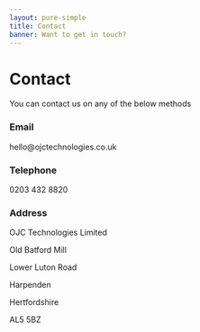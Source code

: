 ```yaml
---
layout: pure-simple
title: Contact
banner: Want to get in touch?
---
```


# Contact
You can contact us on any of the below methods

<div class="pure-g">
    <div class="pure-u-1 pure-u-md-1-2 pure-u-lg-1-2">
      <h3><i class="fa fa-envelope fa-2x"></i> Email</h3>
      <p>hello@ojctechnologies.co.uk</p>
      <h3><i class="fa fa-phone fa-2x"></i> Telephone</h3>
      <p>0203 432 8820</p>
    </div>
    <div class="pure-u-1 pure-u-md-1-2 pure-u-lg-1-2">
      <h3><i class="fa fa-home fa-2x"></i> Address</h3>
      <p>OJC Technologies Limited</p>
      <p>Old Batford Mill</p>
      <p>Lower Luton Road</p>
      <p>Harpenden</p>
      <p>Hertfordshire</p>
      <p>AL5 5BZ</p>
    </div>
</div>
